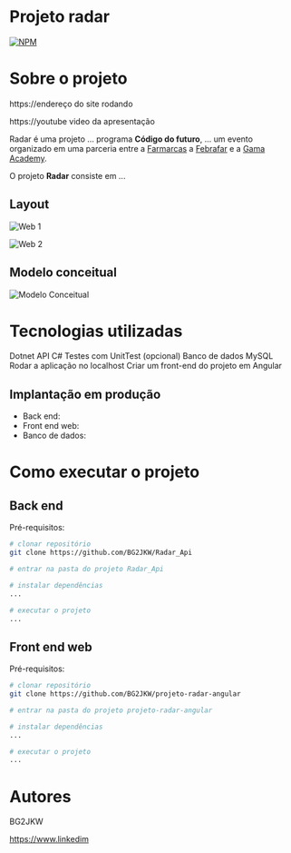 # Projeto radar 
[![NPM](https://img.shields.io/npm/l/react)](https://github.LICENSE) 

# Sobre o projeto

https://endereço do site rodando

https://youtube video da apresentação

Radar é uma projeto ... programa **Código do futuro**, 
... um evento organizado em uma parceria entre a
[Farmarcas](https://www.farmarcas.com.br/ "Site da Da Farmarcas") a [Febrafar](https://www.febrafar.com.br/ "Site da Da Febrafar") e a [Gama Academy](https://www.gama.academy/ "Site da Da Gama Academy").

O projeto **Radar** consiste em ... 



## Layout
![Web 1](https://github.png)

![Web 2](https://github.png)

## Modelo conceitual
![Modelo Conceitual](https://github.png)

# Tecnologias utilizadas

Dotnet API C#
Testes com UnitTest (opcional)
Banco de dados MySQL
Rodar a aplicação no localhost
Criar um front-end do projeto em Angular

## Implantação em produção
- Back end:
- Front end web:
- Banco de dados: 

# Como executar o projeto

## Back end
Pré-requisitos: 

```bash
# clonar repositório
git clone https://github.com/BG2JKW/Radar_Api

# entrar na pasta do projeto Radar_Api

# instalar dependências
...

# executar o projeto
...
```

## Front end web
Pré-requisitos: 

```bash
# clonar repositório
git clone https://github.com/BG2JKW/projeto-radar-angular

# entrar na pasta do projeto projeto-radar-angular

# instalar dependências
...

# executar o projeto
...
```

# Autores

BG2JKW

https://www.linkedim
